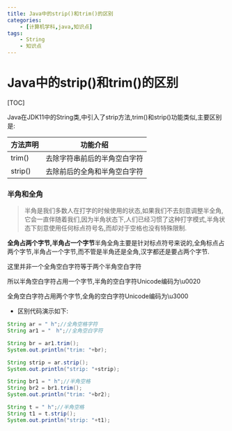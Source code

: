 ```yaml
---
title: Java中的strip()和trim()的区别
categories:
    - [计算机学科,java,知识点]
tags:
    - String
    - 知识点
---
```


# Java中的strip()和trim()的区别

[TOC]

Java在JDK11中的String类,中引入了strip方法,trim()和strip()功能类似,主要区别是:

方法声明|功能介绍
-|-
trim()|去除字符串前后的半角空白字符
strip()|去除前后的全角和半角空白字符

### 半角和全角

>  半角是我们多数人在打字的时候使用的状态,如果我们不去刻意调整半全角,它会一直伴随着我们,因为半角状态下,人们已经习惯了这种打字模式,半角状态下刻意使用任何标点符号名,而却对于空格也没有特殊限制.

**全角占两个字节,半角占一个字节**半角全角主要是针对标点符号来说的,全角标点占两个字节,半角占一个字节,而不管是半角还是全角,汉字都还是要占两个字节.

这里并非一个全角空白字符等于两个半角空白字符

所以半角空白字符占用一个字节,半角的空白字符Unicode编码为\u0020

全角空白字符占用两个字节,全角的空白字符Unicode编码为\u3000

-  区别代码演示如下:

```java
String ar = " h";//全角空格字符
String ar1 = "　h";//全角空白字符

String br = ar1.trim();
System.out.println("trim: "+br);

String strip = ar.strip();
System.out.println("strip: "+strip);

String br1 = " h";//半角空格
String br2 = br1.trim();
System.out.println("trim: "+br2);

String t = " h";//半角空格
String t1 = t.strip();
System.out.println("strip: "+t1);
```

